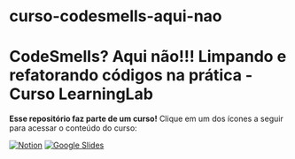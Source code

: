 # curso-codesmells-aqui-nao
 
# CodeSmells? Aqui não!!! Limpando e refatorando códigos na prática - Curso LearningLab
**Esse repositório faz parte de um curso!** 
Clique em um dos ícones a seguir para acessar o conteúdo do curso:

[![Notion](https://img.icons8.com/nolan/64/notion.png)](https://www.notion.so/CodeSmells-Aqui-n-o-Limpando-e-refatorando-c-digos-na-pr-tica-1e11fff45585457c8f6abd31842960d7)
[![Google Slides](https://img.icons8.com/nolan/64/google-slides.png)](https://drive.google.com/drive/folders/1an2t3UA5Lifuq8KowIUp8MCcjUituDMw?usp=sharing)